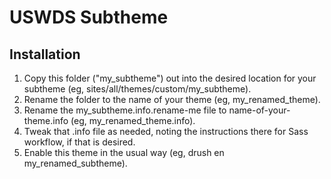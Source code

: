 # USWDS Subtheme

## Installation

1. Copy this folder ("my_subtheme") out into the desired location for your subtheme (eg, sites/all/themes/custom/my_subtheme).
2. Rename the folder to the name of your theme (eg, my_renamed_theme).
3. Rename the my_subtheme.info.rename-me file to name-of-your-theme.info (eg, my_renamed_theme.info).
4. Tweak that .info file as needed, noting the instructions there for Sass workflow, if that is desired.
5. Enable this theme in the usual way (eg, drush en my_renamed_subtheme).
